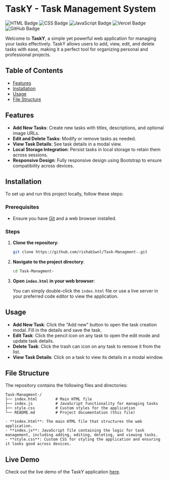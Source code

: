 # TaskY - Task Management System

![HTML Badge](https://img.shields.io/badge/HTML5-E34F26?style=flat-square&logo=html5&logoColor=white)
![CSS Badge](https://img.shields.io/badge/CSS3-1572B6?style=flat-square&logo=css3&logoColor=white)
![JavaScript Badge](https://img.shields.io/badge/JavaScript-F7DF1E?style=flat-square&logo=javascript&logoColor=black)
![Vercel Badge](https://img.shields.io/badge/Vercel-000000?style=flat-square&logo=vercel&logoColor=white)
![GitHub Badge](https://img.shields.io/badge/GitHub-181717?style=flat-square&logo=github&logoColor=white)

Welcome to **TaskY**, a simple yet powerful web application for managing your tasks effectively. TaskY allows users to add, view, edit, and delete tasks with ease, making it a perfect tool for organizing personal and professional projects.


## Table of Contents
- [Features](#features)
- [Installation](#installation)
- [Usage](#usage)
- [File Structure](#file-structure)

## Features

- **Add New Tasks**: Create new tasks with titles, descriptions, and optional image URLs.
- **Edit and Delete Tasks**: Modify or remove tasks as needed.
- **View Task Details**: See task details in a modal view.
- **Local Storage Integration**: Persist tasks in local storage to retain them across sessions.
- **Responsive Design**: Fully responsive design using Bootstrap to ensure compatibility across devices.

## Installation

To set up and run this project locally, follow these steps:

### Prerequisites

- Ensure you have [Git](https://git-scm.com/) and a web browser installed.

### Steps

1. **Clone the repository**:

    ```bash
    git clone https://github.com/rishab1wnl/Task-Managment-.git
    ```

2. **Navigate to the project directory**:

    ```bash
    cd Task-Managment-
    ```

3. **Open `index.html` in your web browser**:

    You can simply double-click the `index.html` file or use a live server in your preferred code editor to view the application.

## Usage

- **Add New Task**: Click the "Add new" button to open the task creation modal. Fill in the details and save the task.
- **Edit Task**: Click the pencil icon on any task to open the edit mode and update task details.
- **Delete Task**: Click the trash can icon on any task to remove it from the list.
- **View Task Details**: Click on a task to view its details in a modal window.

## File Structure

The repository contains the following files and directories:

```
Task-Managment-/
├── index.html        # Main HTML file
├── index.js          # JavaScript functionality for managing tasks
├── style.css         # Custom styles for the application
└── README.md         # Project documentation (this file)

- **index.html**: The main HTML file that structures the web application.
- **index.js**: JavaScript file containing the logic for task management, including adding, editing, deleting, and viewing tasks.
- **style.css**: Custom CSS for styling the application and ensuring it looks good across devices.
```
## Live Demo
Check out the live demo of the TaskY application [here](https://task-managment-hazel.vercel.app/).

